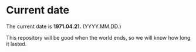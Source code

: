 # Current date

The current date is **1971.04.21.** (YYYY.MM.DD.)

This repository will be good when the world ends, so we will know how long it lasted.